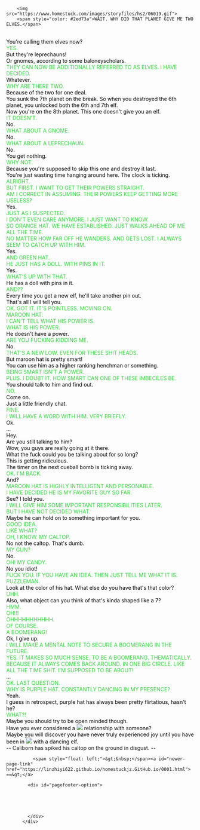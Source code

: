 ﻿<html>

        <img src="https://www.homestuck.com/images/storyfiles/hs2/06019.gif">
        <span style="color: #2ed73a">WAIT. WHY DID THAT PLANET GIVE ME TWO ELVES.</span>
<br><span style="color: #000000">You're calling them elves now?</span>
<br><span style="color: #2ed73a">YES.</span>
<br><span style="color: #000000">But they're leprechauns!</span>
<br><span style="color: #000000">Or gnomes, according to some baloneyscholars.</span>
<br><span style="color: #2ed73a">THEY CAN NOW BE ADDITIONALLY REFERRED TO AS ELVES. I HAVE DECIDED.</span>
<br><span style="color: #000000">Whatever.</span>
<br><span style="color: #2ed73a">WHY ARE THERE TWO.</span>
<br><span style="color: #000000">Because of the two for one deal.</span>
<br><span style="color: #000000">You sunk the 7th planet on the break. So when you destroyed the 6th planet, you unlocked both the 6th and 7th elf.</span>
<br><span style="color: #000000">Now you're on the 8th planet. This one doesn't give you an elf.</span>
<br><span style="color: #2ed73a">IT DOESN'T.</span>
<br><span style="color: #000000">No.</span>
<br><span style="color: #2ed73a">WHAT ABOUT A GNOME.</span>
<br><span style="color: #000000">No.</span>
<br><span style="color: #2ed73a">WHAT ABOUT A LEPRECHAUN.</span>
<br><span style="color: #000000">No.</span>
<br><span style="color: #000000">You get nothing.</span>
<br><span style="color: #2ed73a">WHY NOT.</span>
<br><span style="color: #000000">Because you're supposed to skip this one and destroy it last.</span>
<br><span style="color: #000000">You're just wasting time hanging around here. The clock is ticking.</span>
<br><span style="color: #2ed73a">ALRIGHT.</span>
<br><span style="color: #2ed73a">BUT FIRST. I WANT TO GET THEIR POWERS STRAIGHT.</span>
<br><span style="color: #2ed73a">AM I CORRECT IN ASSUMING. THEIR POWERS KEEP GETTING MORE USELESS?</span>
<br><span style="color: #000000">Yes.</span>
<br><span style="color: #2ed73a">JUST AS I SUSPECTED.</span>
<br><span style="color: #2ed73a">I DON'T EVEN CARE ANYMORE. I JUST WANT TO KNOW.</span>
<br><span style="color: #2ed73a">SO ORANGE HAT. WE HAVE ESTABLISHED. JUST WALKS AHEAD OF ME ALL THE TIME.</span>
<br><span style="color: #2ed73a">NO MATTER HOW FAR OFF HE WANDERS. AND GETS LOST. I ALWAYS SEEM TO CATCH UP WITH HIM.</span>
<br><span style="color: #000000">Yes.</span>
<br><span style="color: #2ed73a">AND GREEN HAT.</span>
<br><span style="color: #2ed73a">HE JUST HAS A DOLL. WITH PINS IN IT.</span>
<br><span style="color: #000000">Yes.</span>
<br><span style="color: #2ed73a">WHAT'S UP WITH THAT.</span>
<br><span style="color: #000000">He has a doll with pins in it.</span>
<br><span style="color: #2ed73a">AND??</span>
<br><span style="color: #000000">Every time you get a new elf, he'll take another pin out.</span>
<br><span style="color: #000000">That's all I will tell you.</span>
<br><span style="color: #2ed73a">OK. GOT IT. IT'S POINTLESS. MOVING ON.</span>
<br><span style="color: #2ed73a">MAROON HAT.</span>
<br><span style="color: #2ed73a">I CAN'T TELL WHAT HIS POWER IS.</span>
<br><span style="color: #2ed73a">WHAT IS HIS POWER.</span>
<br><span style="color: #000000">He doesn't have a power.</span>
<br><span style="color: #2ed73a">ARE YOU FUCKING KIDDING ME.</span>
<br><span style="color: #000000">No.</span>
<br><span style="color: #2ed73a">THAT'S A NEW LOW. EVEN FOR THESE SHIT HEADS.</span>
<br><span style="color: #000000">But maroon hat is pretty smart!</span>
<br><span style="color: #000000">You can use him as a higher ranking henchman or something.</span>
<br><span style="color: #2ed73a">BEING SMART ISN'T A POWER.</span>
<br><span style="color: #2ed73a">PLUS. I DOUBT IT. HOW SMART CAN ONE OF THESE IMBECILES BE.</span>
<br><span style="color: #000000">You should talk to him and find out.</span>
<br><span style="color: #2ed73a">NO.</span>
<br><span style="color: #000000">Come on.</span>
<br><span style="color: #000000">Just a little friendly chat.</span>
<br><span style="color: #2ed73a">FINE.</span>
<br><span style="color: #2ed73a">I WILL HAVE A WORD WITH HIM. VERY BRIEFLY.</span>
<br><span style="color: #000000">Ok.</span>
<br><span style="color: #000000">...</span>
<br><span style="color: #000000">Hey.</span>
<br><span style="color: #000000">Are you still talking to him?</span>
<br><span style="color: #000000">Wow, you guys are really going at it there.</span>
<br><span style="color: #000000">What the fuck could you be talking about for so long?</span>
<br><span style="color: #000000">This is getting ridiculous.</span>
<br><span style="color: #000000">The timer on the next cueball bomb is ticking away.</span>
<br><span style="color: #2ed73a">OK. I'M BACK.</span>
<br><span style="color: #000000">And?</span>
<br><span style="color: #2ed73a">MAROON HAT IS HIGHLY INTELLIGENT AND PERSONABLE.</span>
<br><span style="color: #2ed73a">I HAVE DECIDED HE IS MY FAVORITE GUY SO FAR.</span>
<br><span style="color: #000000">See? I told you.</span>
<br><span style="color: #2ed73a">I WILL GIVE HIM SOME IMPORTANT RESPONSIBILITIES LATER.</span>
<br><span style="color: #2ed73a">BUT I HAVE NOT DECIDED WHAT.</span>
<br><span style="color: #000000">Maybe he can hold on to something important for you.</span>
<br><span style="color: #2ed73a">GOOD IDEA.</span>
<br><span style="color: #2ed73a">LIKE WHAT?</span>
<br><span style="color: #2ed73a">OH, I KNOW. MY CALTOP.</span>
<br><span style="color: #000000">No not the caltop. That's dumb.</span>
<br><span style="color: #2ed73a">MY GUN?</span>
<br><span style="color: #000000">No.</span>
<br><span style="color: #2ed73a">OH! MY CANDY.</span>
<br><span style="color: #000000">No you idiot!</span>
<br><span style="color: #2ed73a">FUCK YOU. IF YOU HAVE AN IDEA. THEN JUST TELL ME WHAT IT IS. PUZZLEMAN.</span>
<br><span style="color: #000000">Look at the color of his hat. What else do you have that's that color?</span>
<br><span style="color: #2ed73a">UHH.</span>
<br><span style="color: #000000">Also, what object can you think of that's kinda shaped like a 7?</span>
<br><span style="color: #2ed73a">HMM.</span>
<br><span style="color: #2ed73a">OH!!!</span>
<br><span style="color: #2ed73a">OHHHHHHHHHHH.</span>
<br><span style="color: #2ed73a">OF COURSE.</span>
<br><span style="color: #2ed73a">A BOOMERANG!</span>
<br><span style="color: #000000">Ok, I give up.</span>
<br><span style="color: #2ed73a">I WILL MAKE A MENTAL NOTE TO SECURE A BOOMERANG IN THE FUTURE.</span>
<br><span style="color: #2ed73a">YES. IT MAKES SO MUCH SENSE. TO BE A BOOMERANG. THEMATICALLY.</span>
<br><span style="color: #2ed73a">BECAUSE IT ALWAYS COMES BACK AROUND. IN ONE BIG CIRCLE. LIKE ALL THE TIME SHIT. I'M SUPPOSED TO BE ABOUT!</span>
<br><span style="color: #000000">...</span>
<br><span style="color: #2ed73a">OK. LAST QUESTION.</span>
<br><span style="color: #2ed73a">WHY IS PURPLE HAT. CONSTANTLY DANCING IN MY PRESENCE?</span>
<br><span style="color: #000000">Yeah.</span>
<br><span style="color: #000000">I guess in retrospect, purple hat has always been pretty flirtatious, hasn't he?</span>
<br><span style="color: #2ed73a">WHAT?!</span>
<br><span style="color: #000000">Maybe you should try to be open minded though.</span>
<br><span style="color: #000000">Have you ever considered a <img src="/images/storyfiles/hs2/scraps/star-heart-horseshoe.png" border="0" /> relationship with someone?</span>
<br><span style="color: #000000">Maybe you will discover you have never truly experienced joy until you have been in <img src="/images/storyfiles/hs2/scraps/star-heart-horseshoe.png" border="0" /> with a dancing elf.</span>
<br>-- Caliborn has spiked his caltop on the ground in disgust. --</p>
          </div>

            
              <span style="float: left;">&gt;&nbsp;</span><a id="newer-page-link" href="https://linzhiyi622.github.io/homestuckjz.GitHub.io/0001.html">  ==&gt;</a>
            
            <div id="pagefooter-option">
              

              


            </div>
          </div>

